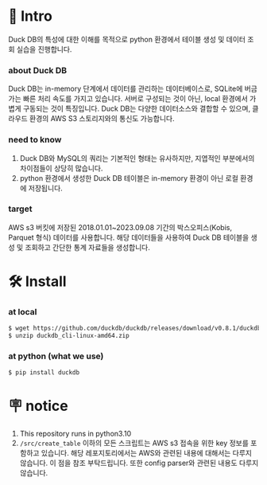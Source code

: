 # 🔬 Intro
Duck DB의 특성에 대한 이해를 목적으로 python 환경에서 테이블 생성 및 데이터 조회 실습을 진행합니다.

### about Duck DB 
Duck DB는 in-memory 단계에서 데이터를 관리하는 데이터베이스로, SQLite에 버금가는 빠른 처리 속도를 가지고 있습니다.
서버로 구성되는 것이 아닌, local 환경에서 가볍게 구동되는 것이 특징입니다.
Duck DB는 다양한 데이터소스와 결합할 수 있으며, 클라우드 환경의 AWS S3 스토리지와의 통신도 가능합니다.

### need to know
1. Duck DB와 MySQL의 쿼리는 기본적인 형태는 유사하지만, 지엽적인 부분에서의 차이점들이 상당히 많습니다.
2. python 환경에서 생성한 Duck DB 테이블은 in-memory 환경이 아닌 로컬 환경에 저장됩니다.

### target
AWS s3 버킷에 저장된 2018.01.01~2023.09.08 기간의 박스오피스(Kobis, Parquet 형식) 데이터를 사용합니다.
해당 데이터들을 사용하여 Duck DB 테이블을 생성 및 조회하고 간단한 통계 자료들을 생성합니다.

# 🛠️ Install
### at local
``` bash
$ wget https://github.com/duckdb/duckdb/releases/download/v0.8.1/duckdb_cli-linux-amd64.zip
$ unzip duckdb_cli-linux-amd64.zip
```

### at python (what we use)
``` bash
$ pip install duckdb
```

# 🪧 notice
1. This repository runs in python3.10
2. `/src/create_table` 이하의 모든 스크립트는 AWS s3 접속을 위한 key 정보를 포함하고 있습니다.
해당 레포지토리에서는 AWS와 관련된 내용에 대해서는 다루지 않습니다. 이 점을 참조 부탁드립니다.
또한 config parser와 관련된 내용도 다루지 않습니다.